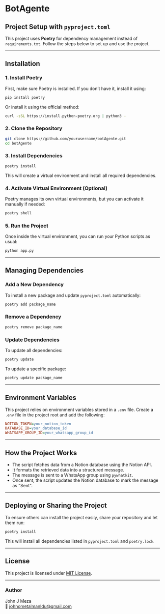 # BotAgente

## Project Setup with `pyproject.toml`

This project uses **Poetry** for dependency management instead of `requirements.txt`. Follow the steps below to set up and use the project.

---

## Installation

### 1. Install Poetry
First, make sure Poetry is installed. If you don’t have it, install it using:

```sh
pip install poetry
```

Or install it using the official method:
```sh
curl -sSL https://install.python-poetry.org | python3 -
```

### 2. Clone the Repository
```sh
git clone https://github.com/yourusername/botAgente.git
cd botAgente
```

### 3. Install Dependencies
```sh
poetry install
```
This will create a virtual environment and install all required dependencies.

### 4. Activate Virtual Environment (Optional)
Poetry manages its own virtual environments, but you can activate it manually if needed:

```sh
poetry shell
```

### 5. Run the Project
Once inside the virtual environment, you can run your Python scripts as usual:
```sh
python app.py
```

---

## Managing Dependencies

### Add a New Dependency
To install a new package and update `pyproject.toml` automatically:
```sh
poetry add package_name
```

### Remove a Dependency
```sh
poetry remove package_name
```

### Update Dependencies
To update all dependencies:
```sh
poetry update
```

To update a specific package:
```sh
poetry update package_name
```

---

## Environment Variables
This project relies on environment variables stored in a `.env` file. Create a `.env` file in the project root and add the following:

```ini
NOTION_TOKEN=your_notion_token
DATABASE_ID=your_database_id
WHATSAPP_GROUP_ID=your_whatsapp_group_id
```

---

## How the Project Works
- The script fetches data from a Notion database using the Notion API.
- It formats the retrieved data into a structured message.
- The message is sent to a WhatsApp group using `pywhatkit`.
- Once sent, the script updates the Notion database to mark the message as "Sent".

---

## Deploying or Sharing the Project
To ensure others can install the project easily, share your repository and let them run:
```sh
poetry install
```
This will install all dependencies listed in `pyproject.toml` and `poetry.lock`.

---

## License
This project is licensed under [MIT License](LICENSE).

---

### Author
John J Meza  
📧 johnometalmanldu@gmail.com

